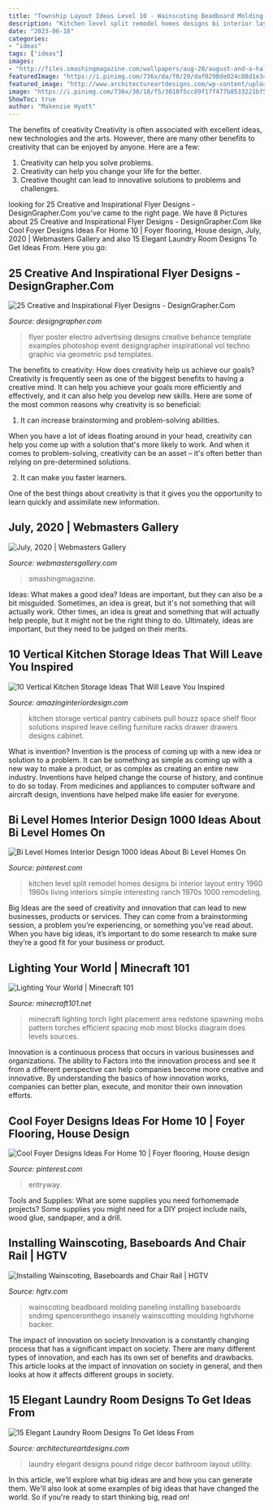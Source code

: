 ```yaml
---
title: "Township Layout Ideas Level 10 - Wainscoting Beadboard Molding Paneling Installing Baseboards Sndimg Spenceronthego Insanely Wainscotting Moulding Hgtvhome Backer"
description: "Kitchen level split remodel homes designs bi interior layout entry 1960 1960s living interiors simple interesting ranch 1970s 1000 remodeling"
date: "2023-06-18"
categories:
- "ideas"
tags: ["ideas"]
images:
- "http://files.smashingmagazine.com/wallpapers/aug-20/august-and-a-half/cal/aug-20-august-and-a-half-cal-1024x768.jpg"
featuredImage: "https://i.pinimg.com/736x/da/f0/29/daf0298de024c88d1e343421c16ed1f1.jpg"
featured_image: "http://www.architectureartdesigns.com/wp-content/uploads/2014/11/15-Elegant-Laundry-Room-Designs-To-Get-Ideas-From-9-630x945.jpg"
image: "https://i.pinimg.com/736x/30/18/f5/3018f5cc89f17f477b8533221bf53a82.jpg"
ShowToc: true
author: "Makenzie Hyatt"
---
```



The benefits of creativity
Creativity is often associated with excellent ideas, new technologies and the arts. However, there are many other benefits to creativity that can be enjoyed by anyone. Here are a few: 
1. Creativity can help you solve problems.
2. Creativity can help you change your life for the better.
3. Creative thought can lead to innovative solutions to problems and challenges.

	

		
looking for 25 Creative and Inspirational Flyer Designs - DesignGrapher.Com you've came to the right page. We have 8 Pictures about 25 Creative and Inspirational Flyer Designs - DesignGrapher.Com like Cool Foyer Designs Ideas For Home 10 | Foyer flooring, House design, July, 2020 | Webmasters Gallery and also 15 Elegant Laundry Room Designs To Get Ideas From. Here you go:
		
    
## 25 Creative And Inspirational Flyer Designs - DesignGrapher.Com

<img loading=lazy src="http://designgrapher.com/wp-content/uploads/2014/04/flyer-designs1.jpg" onerror="this.onerror=null;this.src='https://tse1.mm.bing.net/th?id=OIP.nI2p7S1PJuWG8AZrZZsIDQHaKf&amp;pid=15.1';" alt="25 Creative and Inspirational Flyer Designs - DesignGrapher.Com">

_Source: designgrapher.com_

>flyer poster electro advertising designs creative behance template examples photoshop event designgrapher inspirational vol techno graphic via geometric psd templates. 

	

The benefits to creativity: How does creativity help us achieve our goals?
Creativity is frequently seen as one of the biggest benefits to having a creative mind. It can help you achieve your goals more efficiently and effectively, and it can also help you develop new skills. Here are some of the most common reasons why creativity is so beneficial: 
1. It can increase brainstorming and problem-solving abilities.

When you have a lot of ideas floating around in your head, creativity can help you come up with a solution that's more likely to work. And when it comes to problem-solving, creativity can be an asset – it's often better than relying on pre-determined solutions. 

2. It can make you faster learners.

One of the best things about creativity is that it gives you the opportunity to learn quickly and assimilate new information.

    
## July, 2020 | Webmasters Gallery

<img loading=lazy src="http://files.smashingmagazine.com/wallpapers/aug-20/august-and-a-half/cal/aug-20-august-and-a-half-cal-1024x768.jpg" onerror="this.onerror=null;this.src='https://tse1.mm.bing.net/th?id=OIP.8aCeY6-2SD8ooydNZwcWqQHaFj&amp;pid=15.1';" alt="July, 2020 | Webmasters Gallery">

_Source: webmastersgallery.com_

>smashingmagazine. 

	

Ideas: What makes a good idea?
Ideas are important, but they can also be a bit misguided. Sometimes, an idea is great, but it's not something that will actually work. Other times, an idea is great and something that will actually help people, but it might not be the right thing to do. Ultimately, ideas are important, but they need to be judged on their merits.

    
## 10 Vertical Kitchen Storage Ideas That Will Leave You Inspired

<img loading=lazy src="http://www.amazinginteriordesign.com/wp-content/uploads/2014/12/114.jpg" onerror="this.onerror=null;this.src='https://tse3.mm.bing.net/th?id=OIP.7lmnYmWCzpo9S7NnXnJ-FwHaLE&amp;pid=15.1';" alt="10 Vertical Kitchen Storage Ideas That Will Leave You Inspired">

_Source: amazinginteriordesign.com_

>kitchen storage vertical pantry cabinets pull houzz space shelf floor solutions inspired leave ceiling furniture racks drawer drawers designs cabinet. 

	

What is invention?
Invention is the process of coming up with a new idea or solution to a problem. It can be something as simple as coming up with a new way to make a product, or as complex as creating an entire new industry. Inventions have helped change the course of history, and continue to do so today. From medicines and appliances to computer software and aircraft design, inventions have helped make life easier for everyone.

    
## Bi Level Homes Interior Design 1000 Ideas About Bi Level Homes On

<img loading=lazy src="https://i.pinimg.com/736x/da/f0/29/daf0298de024c88d1e343421c16ed1f1.jpg" onerror="this.onerror=null;this.src='https://tse1.mm.bing.net/th?id=OIP.8owmrDawNuBiGqYhx8no8wHaFj&amp;pid=15.1';" alt="Bi Level Homes Interior Design 1000 Ideas About Bi Level Homes On">

_Source: pinterest.com_

>kitchen level split remodel homes designs bi interior layout entry 1960 1960s living interiors simple interesting ranch 1970s 1000 remodeling. 

	

Big Ideas are the seed of creativity and innovation that can lead to new businesses, products or services. They can come from a brainstorming session, a problem you’re experiencing, or something you’ve read about. When you have big ideas, it’s important to do some research to make sure they’re a good fit for your business or product.

    
## Lighting Your World | Minecraft 101

<img loading=lazy src="https://www.minecraft101.net/reference/images/lighting.png" onerror="this.onerror=null;this.src='https://tse1.mm.bing.net/th?id=OIP.f_XJcCOLFL-ekrIZHshflAHaFj&amp;pid=15.1';" alt="Lighting Your World | Minecraft 101">

_Source: minecraft101.net_

>minecraft lighting torch light placement area redstone spawning mobs pattern torches efficient spacing mob most blocks diagram does levels sources. 

	

Innovation is a continuous process that occurs in various businesses and organizations. The ability to Factors into the innovation process and see it from a different perspective can help companies become more creative and innovative. By understanding the basics of how innovation works, companies can better plan, execute, and monitor their own innovation efforts.

    
## Cool Foyer Designs Ideas For Home 10 | Foyer Flooring, House Design

<img loading=lazy src="https://i.pinimg.com/736x/30/18/f5/3018f5cc89f17f477b8533221bf53a82.jpg" onerror="this.onerror=null;this.src='https://tse3.mm.bing.net/th?id=OIP.2B_vjt-Zhx2CflbcpVicEgHaKU&amp;pid=15.1';" alt="Cool Foyer Designs Ideas For Home 10 | Foyer flooring, House design">

_Source: pinterest.com_

>entryway. 

	

Tools and Supplies: What are some supplies you need forhomemade projects?
Some supplies you might need for a DIY project include nails, wood glue, sandpaper, and a drill.

    
## Installing Wainscoting, Baseboards And Chair Rail | HGTV

<img loading=lazy src="https://hgtvhome.sndimg.com/content/dam/images/hgtv/fullset/2008/10/20/0/HRIPR304-wainscoting.jpg.rend.hgtvcom.616.462.suffix/1400945301433.jpeg" onerror="this.onerror=null;this.src='https://tse4.mm.bing.net/th?id=OIP.Kou0v0WxT8y5K8V3-elKfgHaFj&amp;pid=15.1';" alt="Installing Wainscoting, Baseboards and Chair Rail | HGTV">

_Source: hgtv.com_

>wainscoting beadboard molding paneling installing baseboards sndimg spenceronthego insanely wainscotting moulding hgtvhome backer. 

	

The impact of innovation on society
Innovation is a constantly changing process that has a significant impact on society. There are many different types of innovation, and each has its own set of benefits and drawbacks. This article looks at the impact of innovation on society in general, and then looks at how it affects different groups in society.

    
## 15 Elegant Laundry Room Designs To Get Ideas From

<img loading=lazy src="http://www.architectureartdesigns.com/wp-content/uploads/2014/11/15-Elegant-Laundry-Room-Designs-To-Get-Ideas-From-9-630x945.jpg" onerror="this.onerror=null;this.src='https://tse3.mm.bing.net/th?id=OIP.J5v5xdb3EiPzpse4GbQK6QHaLH&amp;pid=15.1';" alt="15 Elegant Laundry Room Designs To Get Ideas From">

_Source: architectureartdesigns.com_

>laundry elegant designs pound ridge decor bathroom layout utility. 

	

In this article, we'll explore what big ideas are and how you can generate them. We'll also look at some examples of big ideas that have changed the world. So if you're ready to start thinking big, read on!

